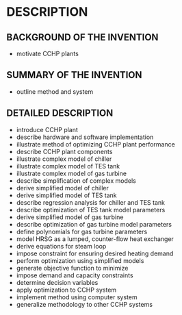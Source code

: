 # DESCRIPTION

## BACKGROUND OF THE INVENTION

- motivate CCHP plants

## SUMMARY OF THE INVENTION

- outline method and system

## DETAILED DESCRIPTION

- introduce CCHP plant
- describe hardware and software implementation
- illustrate method of optimizing CCHP plant performance
- describe CCHP plant components
- illustrate complex model of chiller
- illustrate complex model of TES tank
- illustrate complex model of gas turbine
- describe simplification of complex models
- derive simplified model of chiller
- derive simplified model of TES tank
- describe regression analysis for chiller and TES tank
- describe optimization of TES tank model parameters
- derive simplified model of gas turbine
- describe optimization of gas turbine model parameters
- define polynomials for gas turbine parameters
- model HRSG as a lumped, counter-flow heat exchanger
- derive equations for steam loop
- impose constraint for ensuring desired heating demand
- perform optimization using simplified models
- generate objective function to minimize
- impose demand and capacity constraints
- determine decision variables
- apply optimization to CCHP system
- implement method using computer system
- generalize methodology to other CCHP systems

